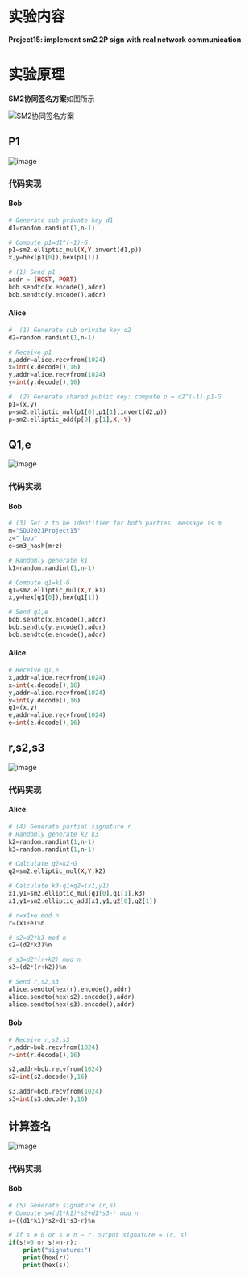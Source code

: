 # 实验内容

**Project15: implement sm2 2P sign with real network communication**

# 实验原理

**SM2协同签名方案**如图所示

![SM2协同签名方案](https://github.com/korangar-group42num1/group/assets/129478905/4a3feb01-73b5-4667-8a5e-4e00423f4f7c)

## P1

![image](https://github.com/korangar-group42num1/group/assets/129478905/71f6a4c1-0f8d-4212-94c0-f2b3f4aead76)

### 代码实现

#### Bob

```php
# Generate sub private key d1
d1=random.randint(1,n-1)

# Compute p1=d1^(-1)·G
p1=sm2.elliptic_mul(X,Y,invert(d1,p))
x,y=hex(p1[0]),hex(p1[1])

# (1) Send p1
addr = (HOST, PORT)
bob.sendto(x.encode(),addr)
bob.sendto(y.encode(),addr)
```

#### Alice

```php
#  (1) Generate sub private key d2
d2=random.randint(1,n-1)

# Receive p1
x,addr=alice.recvfrom(1024)
x=int(x.decode(),16)
y,addr=alice.recvfrom(1024)
y=int(y.decode(),16)

#  (2) Generate shared public key: compute p = d2^(-1)·p1-G
p1=(x,y)
p=sm2.elliptic_mul(p1[0],p1[1],invert(d2,p))
p=sm2.elliptic_add(p[0],p[1],X,-Y)
```

## Q1,e

![image](https://github.com/korangar-group42num1/group/assets/129478905/967a4c1a-181b-40e2-8526-3277c968565e)

### 代码实现

#### Bob

```php
# (3) Set z to be identifier for both parties, message is m
m="SDU2021Project15"
z="_bob"
e=sm3_hash(m+z)

# Randomly generate k1
k1=random.randint(1,n-1)

# Compute q1=k1·G
q1=sm2.elliptic_mul(X,Y,k1)
x,y=hex(q1[0]),hex(q1[1])

# Send q1,e
bob.sendto(x.encode(),addr)
bob.sendto(y.encode(),addr)
bob.sendto(e.encode(),addr)
```

#### Alice

```php
# Receive q1,e
x,addr=alice.recvfrom(1024)
x=int(x.decode(),16)
y,addr=alice.recvfrom(1024)
y=int(y.decode(),16)
q1=(x,y)
e,addr=alice.recvfrom(1024)
e=int(e.decode(),16)
```

## r,s2,s3

![image](https://github.com/korangar-group42num1/group/assets/129478905/797f3f8b-0e22-4991-b71c-d6315fd707fe)

### 代码实现

#### Alice

```php
# (4) Generate partial signature r
# Randomly generate k2 k3
k2=random.randint(1,n-1)
k3=random.randint(1,n-1)

# Calculate q2=k2·G
q2=sm2.elliptic_mul(X,Y,k2)

# Calculate k3·q1+q2=(x1,y1)
x1,y1=sm2.elliptic_mul(q1[0],q1[1],k3)
x1,y1=sm2.elliptic_add(x1,y1,q2[0],q2[1])

# r=x1+e mod n
r=(x1+e)%n

# s2=d2*k3 mod n
s2=(d2*k3)%n

# s3=d2*(r+k2) mod n
s3=(d2*(r+k2))%n

# Send r,s2,s3
alice.sendto(hex(r).encode(),addr)
alice.sendto(hex(s2).encode(),addr)
alice.sendto(hex(s3).encode(),addr)

```

#### Bob

```php
# Receive r,s2,s3
r,addr=bob.recvfrom(1024)
r=int(r.decode(),16)

s2,addr=bob.recvfrom(1024)
s2=int(s2.decode(),16)

s3,addr=bob.recvfrom(1024)
s3=int(s3.decode(),16)
```

## 计算签名

![image](https://github.com/korangar-group42num1/group/assets/129478905/2f786edd-ee2f-4024-a8a5-3b257ad88107)

### 代码实现

#### Bob

```php
# (5) Generate signature (r,s)
# Compute s=(d1*k1)*s2+d1*s3-r mod n
s=((d1*k1)*s2+d1*s3-r)%n

# If s ≠ 0 or s ≠ n − r，output signature = (r, s)
if(s!=0 or s!=n-r):
    print("signature:")
    print(hex(r))
    print(hex(s))
```




